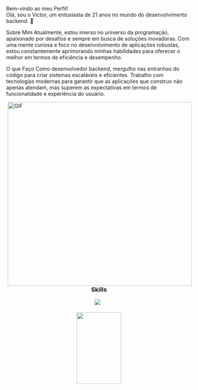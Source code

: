 Bem-vindo ao meu Perfil!</br>
Olá, sou o Victor, um entusiasta de 21 anos no mundo do desenvolvimento backend. 🚀

Sobre Mim
Atualmente, estou imerso no universo da programação, apaixonado por desafios e sempre em busca de soluções inovadoras. Com uma mente curiosa e foco no desenvolvimento de aplicações robustas, estou constantemente aprimorando minhas habilidades para oferecer o melhor em termos de eficiência e desempenho.

O que Faço
Como desenvolvedor backend, mergulho nas entranhas do código para criar sistemas escaláveis e eficientes. Trabalho com tecnologias modernas para garantir que as aplicações que construo não apenas atendam, mas superem as expectativas em termos de funcionalidade e experiência do usuário.

  <img align="right" alt="GIF" src=https://github.com/VictorSCortez/VictorSCortez/assets/151647997/57deb166-547c-46a8-a803-cecd87e50e45 width="500" />
  </br>
  </br>
  </br>
  </br>
  </br>
  </br>
  </br>
  </br>
  </br>
  </br>
  </br>
  </br>
  </br>
  </br>
  
<h3 align="center">Skills</h3>
<div align="center"> 
<div style="display: inline_block">
      <img src="https://skillicons.dev/icons?i=html,css,python,mysql" />
    </a></a>
</div>
</div>
</br>


<!--Por hoje é isso pessoal-->
<div align="center">  
  <img src="https://github-readme-stats.vercel.app/api?username=VictorSCortez&show_icons=true&theme=gotham" width="49%" height="195px" />
</div><br><br>

